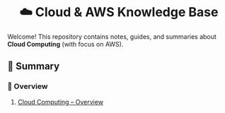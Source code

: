 <div align="center">
  <h1>☁️ Cloud & AWS Knowledge Base</h1>
</div>

Welcome! This repository contains notes, guides, and summaries about **Cloud Computing** (with focus on AWS).  


## 📑 Summary
### 🔹 Overview
1. [Cloud Computing – Overview](docs/01-cloud-overview.md)
